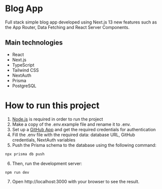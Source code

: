 # Blog App
Full stack simple blog app developed using Next.js 13 new features such as the App Router, Data Fetching and React Server Components.

## Main technologies
- React
- Next.js
- TypeScript
- Tailwind CSS
- NextAuth
- Prisma
- PostgreSQL

# How to run this project

1. [Node.js](https://nodejs.org/en) is required in order to run the project
2. Make a copy of the .env.example file and rename it to .env.
3. Set up a [GitHub App](https://docs.github.com/en/apps/creating-github-apps/registering-a-github-app/registering-a-github-app) and get the required credentials for authentication
4. Fill the .env file with the required data: database URL, GitHub credentials, NextAuth variables
5. Push the Prisma schema to the database using the following command:

```bash
npx prisma db push
```
6. Then, run the development server:

```bash
npm run dev
```
7. Open http://localhost:3000 with your browser to see the result.
